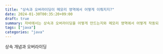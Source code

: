 ```yaml
---
title: "상속과 오버라이딩이 메모리 영역에서 어떻게 이뤄지지?"
date: 2024-01-30T00:35:20+09:00
draft: true
summary: 자바에서는 상속과 오버라이딩을 어떻게 만드는지와 메모리 영역에서 어떻게 작동되는지 알아본다.  
tags: ["java"]
categories: "java"
---
```



상속 개념과 오버라이딩

